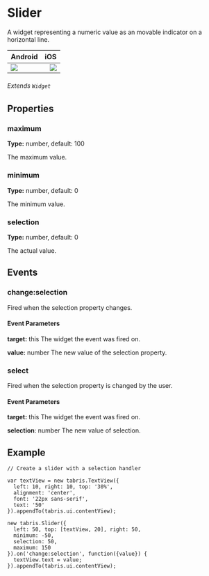 # Slider
A widget representing a numeric value as an movable indicator on a horizontal line.

Android |   iOS
:---------  | ---------:
![](file:///android_asset/www/src/bundled_tabris_js_launcher/images/android/slider.png)  | ![](file:///android_asset/www/src/bundled_tabris_js_launcher/images/ios/slider.png)

###### Extends `Widget`

## Properties

### maximum

**Type:** number, default: 100

The maximum value.

### minimum

**Type:** number, default: 0

The minimum value.

### selection

**Type:** number, default: 0

The actual value.

## Events

### change:selection

Fired when the selection property changes.

#### Event Parameters

**target:** this
The widget the event was fired on.

**value:** number
The new value of the selection property.

### select

Fired when the selection property is changed by the user.

#### Event Parameters

**target:** this
The widget the event was fired on.

**selection**: number
The new value of selection.

## Example
```
// Create a slider with a selection handler

var textView = new tabris.TextView({
  left: 10, right: 10, top: '30%',
  alignment: 'center',
  font: '22px sans-serif',
  text: '50'
}).appendTo(tabris.ui.contentView);

new tabris.Slider({
  left: 50, top: [textView, 20], right: 50,
  minimum: -50,
  selection: 50,
  maximum: 150
}).on('change:selection', function({value}) {
  textView.text = value;
}).appendTo(tabris.ui.contentView);
```